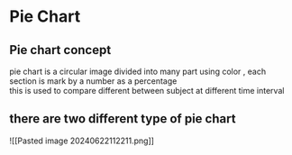 # Pie Chart 
## Pie chart concept  
pie chart is a circular image divided into many part using color , each section is mark by a number as a percentage  
this is used to compare different between subject at different time interval 


## there are two different type of pie chart 
![[Pasted image 20240622112211.png]] 
